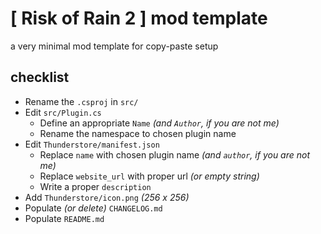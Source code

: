 # [ Risk of Rain 2 ] mod template
a very minimal mod template for copy-paste setup

## checklist
- Rename the `.csproj` in `src/`
- Edit `src/Plugin.cs`
    - Define an appropriate `Name` *(and `Author`, if you are not me)*
    - Rename the namespace to chosen plugin name
- Edit `Thunderstore/manifest.json`
    - Replace `name` with chosen plugin name *(and `author`, if you are not me)*
    - Replace `website_url` with proper url *(or empty string)*
    - Write a proper `description`
- Add `Thunderstore/icon.png` *(256 x 256)*
- Populate *(or delete)* `CHANGELOG.md`
- Populate `README.md`
